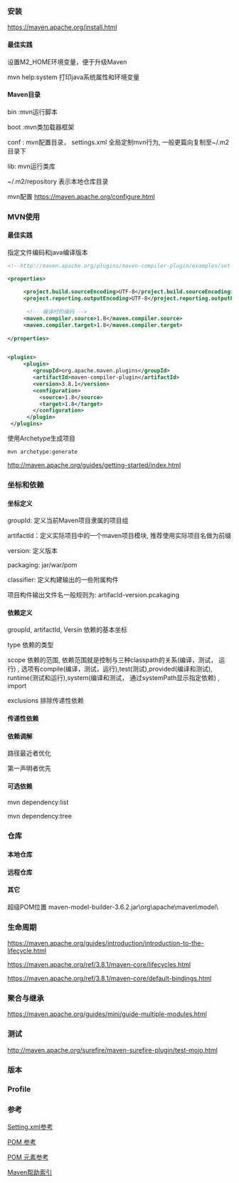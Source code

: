 ### 安装

https://maven.apache.org/install.html

#### 最佳实践

设置M2_HOME环境变量，便于升级Maven

mvn help:system 打印java系统属性和环境变量

#### Maven目录

bin :mvn运行脚本

boot :mvn类加载器框架

conf :  mvn配置目录， settings.xml 全局定制mvn行为, 一般更篇向复制至~/.m2目录下

lib: mvn运行类库

~/.m2/repository 表示本地仓库目录

mvn配置 https://maven.apache.org/configure.html

### MVN使用

#### 最佳实践

指定文件编码和java编译版本

```xml
<!--http://maven.apache.org/plugins/maven-compiler-plugin/examples/set-compiler-source-and-target.html -->

<properties>
    
     <project.build.sourceEncoding>UTF-8</project.build.sourceEncoding>
     <project.reporting.outputEncoding>UTF-8</project.reporting.outputEncoding>
    
      <!-- 编译时的编码 -->  
     <maven.compiler.source>1.8</maven.compiler.source>
     <maven.compiler.target>1.8</maven.compiler.target>
    
</properties>


<plugins>
     <plugin>
        <groupId>org.apache.maven.plugins</groupId>
        <artifactId>maven-compiler-plugin</artifactId>
        <version>3.8.1</version>
        <configuration>
          <source>1.8</source>
          <target>1.8</target>
        </configuration>
      </plugin>
 </plugins>
```

使用Archetype生成项目

```shell
mvn archetype:generate
```

http://maven.apache.org/guides/getting-started/index.html

### 坐标和依赖

#### 坐标定义 

groupId: 定义当前Maven项目隶属的项目组

artifactId：定义实际项目中的一个maven项目模块, 推荐使用实际项目名做为前缀

version:  定义版本

packaging:  jar/war/pom

classifier: 定义构建输出的一些附属构件

项目构件输出文件名一般规则为: artifacId-version.pcakaging

#### 依赖定义

groupId, artifactId, Versin 依赖的基本坐标

type 依赖的类型

scope 依赖的范围, 依赖范围就是控制与三种classpath的关系(编译，测试， 运行) , 选项有compile(编译，测试，运行),test(测试),provided(编译和测试), runtime(测试和运行),system(编译和测试， 通过systemPath显示指定依赖) , import

exclusions 排除传递性依赖

#### 传递性依赖

#### 依赖调解

路径最近者优化

 第一声明者优先

#### 可选依赖

mvn dependency:list

mvn dependency:tree

### 仓库

#### 本地仓库



#### 远程仓库

#### 其它

超级POM位置 maven-model-builder-3.6.2.jar\org\apache\maven\model\

### 生命周期

https://maven.apache.org/guides/introduction/introduction-to-the-lifecycle.html

https://maven.apache.org/ref/3.8.1/maven-core/lifecycles.html

https://maven.apache.org/ref/3.8.1/maven-core/default-bindings.html

### 聚合与继承

https://maven.apache.org/guides/mini/guide-multiple-modules.html

### 测试

http://maven.apache.org/surefire/maven-surefire-plugin/test-mojo.html

### 版本



### Profile

### 参考

[Setting.xml参考](https://maven.apache.org/settings.html)

[POM 参考](https://maven.apache.org/pom.html)

[POM 元素参考](https://maven.apache.org/ref/3.8.1/maven-model/maven.html)

[Maven帮助索引](https://maven.apache.org/guides/index.html)